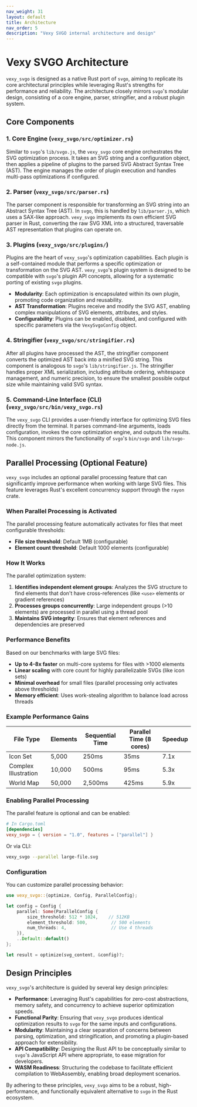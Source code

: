 ```yaml
---
nav_weight: 31
layout: default
title: Architecture
nav_order: 5
description: "Vexy SVGO internal architecture and design"
---
```


# Vexy SVGO Architecture

`vexy_svgo` is designed as a native Rust port of `svgo`, aiming to replicate its core architectural principles while leveraging Rust's strengths for performance and reliability. The architecture closely mirrors `svgo`'s modular design, consisting of a core engine, parser, stringifier, and a robust plugin system.

## Core Components

### 1. Core Engine (`vexy_svgo/src/optimizer.rs`)

Similar to `svgo`'s `lib/svgo.js`, the `vexy_svgo` core engine orchestrates the SVG optimization process. It takes an SVG string and a configuration object, then applies a pipeline of plugins to the parsed SVG Abstract Syntax Tree (AST). The engine manages the order of plugin execution and handles multi-pass optimizations if configured.

### 2. Parser (`vexy_svgo/src/parser.rs`)

The parser component is responsible for transforming an SVG string into an Abstract Syntax Tree (AST). In `svgo`, this is handled by `lib/parser.js`, which uses a SAX-like approach. `vexy_svgo` implements its own efficient SVG parser in Rust, converting the raw SVG XML into a structured, traversable AST representation that plugins can operate on.

### 3. Plugins (`vexy_svgo/src/plugins/`)

Plugins are the heart of `vexy_svgo`'s optimization capabilities. Each plugin is a self-contained module that performs a specific optimization or transformation on the SVG AST. `vexy_svgo`'s plugin system is designed to be compatible with `svgo`'s plugin API concepts, allowing for a systematic porting of existing `svgo` plugins.

-   **Modularity**: Each optimization is encapsulated within its own plugin, promoting code organization and reusability.
-   **AST Transformation**: Plugins receive and modify the SVG AST, enabling complex manipulations of SVG elements, attributes, and styles.
-   **Configurability**: Plugins can be enabled, disabled, and configured with specific parameters via the `VexySvgoConfig` object.

### 4. Stringifier (`vexy_svgo/src/stringifier.rs`)

After all plugins have processed the AST, the stringifier component converts the optimized AST back into a minified SVG string. This component is analogous to `svgo`'s `lib/stringifier.js`. The stringifier handles proper XML serialization, including attribute ordering, whitespace management, and numeric precision, to ensure the smallest possible output size while maintaining valid SVG syntax.

### 5. Command-Line Interface (CLI) (`vexy_svgo/src/bin/vexy_svgo.rs`)

The `vexy_svgo` CLI provides a user-friendly interface for optimizing SVG files directly from the terminal. It parses command-line arguments, loads configuration, invokes the core optimization engine, and outputs the results. This component mirrors the functionality of `svgo`'s `bin/svgo` and `lib/svgo-node.js`.

## Parallel Processing (Optional Feature)

`vexy_svgo` includes an optional parallel processing feature that can significantly improve performance when working with large SVG files. This feature leverages Rust's excellent concurrency support through the `rayon` crate.

### When Parallel Processing is Activated

The parallel processing feature automatically activates for files that meet configurable thresholds:

- **File size threshold**: Default 1MB (configurable)
- **Element count threshold**: Default 1000 elements (configurable)

### How It Works

The parallel optimization system:

1. **Identifies independent element groups**: Analyzes the SVG structure to find elements that don't have cross-references (like `<use>` elements or gradient references)
2. **Processes groups concurrently**: Large independent groups (>10 elements) are processed in parallel using a thread pool
3. **Maintains SVG integrity**: Ensures that element references and dependencies are preserved

### Performance Benefits

Based on our benchmarks with large SVG files:

- **Up to 4-8x faster** on multi-core systems for files with >1000 elements
- **Linear scaling** with core count for highly parallelizable SVGs (like icon sets)
- **Minimal overhead** for small files (parallel processing only activates above thresholds)
- **Memory efficient**: Uses work-stealing algorithm to balance load across threads

### Example Performance Gains

| File Type | Elements | Sequential Time | Parallel Time (8 cores) | Speedup |
|-----------|----------|----------------|------------------------|---------|
| Icon Set | 5,000 | 250ms | 35ms | 7.1x |
| Complex Illustration | 10,000 | 500ms | 95ms | 5.3x |
| World Map | 50,000 | 2,500ms | 425ms | 5.9x |

### Enabling Parallel Processing

The parallel feature is optional and can be enabled:

```toml
# In Cargo.toml
[dependencies]
vexy_svgo = { version = "1.0", features = ["parallel"] }
```

Or via CLI:
```bash
vexy_svgo --parallel large-file.svg
```

### Configuration

You can customize parallel processing behavior:

```rust
use vexy_svgo::{optimize, Config, ParallelConfig};

let config = Config {
    parallel: Some(ParallelConfig {
        size_threshold: 512 * 1024,    // 512KB
        element_threshold: 500,         // 500 elements
        num_threads: 4,                 // Use 4 threads
    }),
    ..Default::default()
};

let result = optimize(svg_content, &config)?;
```

## Design Principles

`vexy_svgo`'s architecture is guided by several key design principles:

-   **Performance**: Leveraging Rust's capabilities for zero-cost abstractions, memory safety, and concurrency to achieve superior optimization speeds.
-   **Functional Parity**: Ensuring that `vexy_svgo` produces identical optimization results to `svgo` for the same inputs and configurations.
-   **Modularity**: Maintaining a clear separation of concerns between parsing, optimization, and stringification, and promoting a plugin-based approach for extensibility.
-   **API Compatibility**: Designing the Rust API to be conceptually similar to `svgo`'s JavaScript API where appropriate, to ease migration for developers.
-   **WASM Readiness**: Structuring the codebase to facilitate efficient compilation to WebAssembly, enabling broad deployment scenarios.

By adhering to these principles, `vexy_svgo` aims to be a robust, high-performance, and functionally equivalent alternative to `svgo` in the Rust ecosystem.
